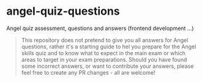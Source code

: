 # angel-quiz-questions
Angel quiz assessment, questions and answers (frontend development ...)

> This repository does not pretend to give you all answers for Angel questions, rather it's a starting guide to hel you prepare for the Angel skills quiz and to know what to expect in the main exam or which areas to target in your exam preparations. Should you have found some incorrect answers, or want to contribute your answers, please feel free to create any PR changes - all are welcome!
